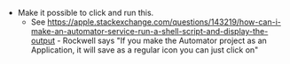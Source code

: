 - Make it possible to click and run this.
  - See https://apple.stackexchange.com/questions/143219/how-can-i-make-an-automator-service-run-a-shell-script-and-display-the-output - Rockwell says "If you make the Automator project as an Application, it will save as a regular icon you can just click on"
